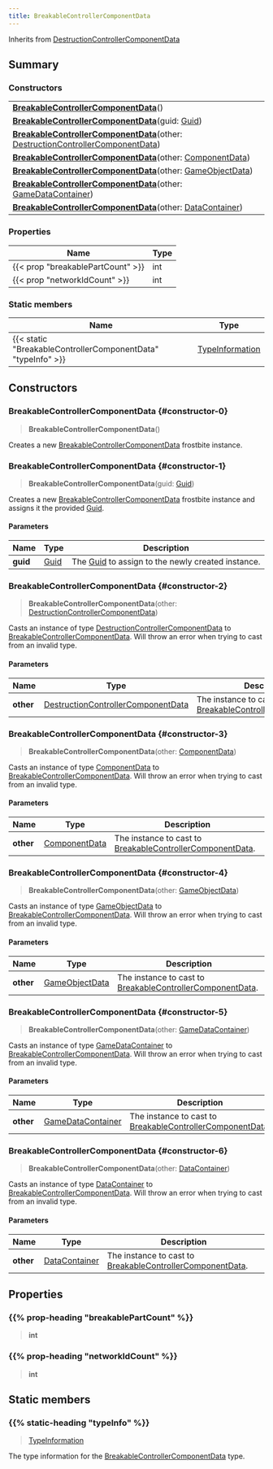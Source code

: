 ```yaml
---
title: BreakableControllerComponentData
---
```


Inherits from 
[DestructionControllerComponentData](/vext/ref/fb/destructioncontrollercomponentdata)

## Summary
### Constructors
| |
| ----------- |
| **[BreakableControllerComponentData](#constructor-0)**() |
| **[BreakableControllerComponentData](#constructor-1)**(guid: [Guid](/vext/ref/shared/class/guid)) |
| **[BreakableControllerComponentData](#constructor-2)**(other: [DestructionControllerComponentData](/vext/ref/fb/destructioncontrollercomponentdata)) |
| **[BreakableControllerComponentData](#constructor-3)**(other: [ComponentData](/vext/ref/fb/componentdata)) |
| **[BreakableControllerComponentData](#constructor-4)**(other: [GameObjectData](/vext/ref/fb/gameobjectdata)) |
| **[BreakableControllerComponentData](#constructor-5)**(other: [GameDataContainer](/vext/ref/fb/gamedatacontainer)) |
| **[BreakableControllerComponentData](#constructor-6)**(other: [DataContainer](/vext/ref/shared/class/datacontainer)) |

### Properties
| Name | Type |
| ---- | ---- |
| {{< prop "breakablePartCount" >}} | int |
| {{< prop "networkIdCount" >}} | int |

### Static members
| Name | Type |
| ---- | ---- |
| {{< static "BreakableControllerComponentData" "typeInfo" >}} | [TypeInformation](/vext/ref/shared/class/typeinformation) |

## Constructors
### BreakableControllerComponentData {#constructor-0}
> **BreakableControllerComponentData**()

Creates a new [BreakableControllerComponentData](/vext/ref/fb/breakablecontrollercomponentdata) frostbite instance.

### BreakableControllerComponentData {#constructor-1}
> **BreakableControllerComponentData**(guid: [Guid](/vext/ref/shared/class/guid))

Creates a new [BreakableControllerComponentData](/vext/ref/fb/breakablecontrollercomponentdata) frostbite instance and assigns it the provided [Guid](/vext/ref/shared/class/guid).

#### Parameters
| Name | Type | Description |
| ---- | ---- | ----------- |
| **guid** | [Guid](/vext/ref/shared/class/guid) | The [Guid](/vext/ref/shared/class/guid) to assign to the newly created instance. |

### BreakableControllerComponentData {#constructor-2}
> **BreakableControllerComponentData**(other: [DestructionControllerComponentData](/vext/ref/fb/destructioncontrollercomponentdata))

Casts an instance of type [DestructionControllerComponentData](/vext/ref/fb/destructioncontrollercomponentdata) to [BreakableControllerComponentData](/vext/ref/fb/breakablecontrollercomponentdata). Will throw an error when trying to cast from an invalid type.

#### Parameters
| Name | Type | Description |
| ---- | ---- | ----------- |
| **other** | [DestructionControllerComponentData](/vext/ref/fb/destructioncontrollercomponentdata) | The instance to cast to [BreakableControllerComponentData](/vext/ref/fb/breakablecontrollercomponentdata). |

### BreakableControllerComponentData {#constructor-3}
> **BreakableControllerComponentData**(other: [ComponentData](/vext/ref/fb/componentdata))

Casts an instance of type [ComponentData](/vext/ref/fb/componentdata) to [BreakableControllerComponentData](/vext/ref/fb/breakablecontrollercomponentdata). Will throw an error when trying to cast from an invalid type.

#### Parameters
| Name | Type | Description |
| ---- | ---- | ----------- |
| **other** | [ComponentData](/vext/ref/fb/componentdata) | The instance to cast to [BreakableControllerComponentData](/vext/ref/fb/breakablecontrollercomponentdata). |

### BreakableControllerComponentData {#constructor-4}
> **BreakableControllerComponentData**(other: [GameObjectData](/vext/ref/fb/gameobjectdata))

Casts an instance of type [GameObjectData](/vext/ref/fb/gameobjectdata) to [BreakableControllerComponentData](/vext/ref/fb/breakablecontrollercomponentdata). Will throw an error when trying to cast from an invalid type.

#### Parameters
| Name | Type | Description |
| ---- | ---- | ----------- |
| **other** | [GameObjectData](/vext/ref/fb/gameobjectdata) | The instance to cast to [BreakableControllerComponentData](/vext/ref/fb/breakablecontrollercomponentdata). |

### BreakableControllerComponentData {#constructor-5}
> **BreakableControllerComponentData**(other: [GameDataContainer](/vext/ref/fb/gamedatacontainer))

Casts an instance of type [GameDataContainer](/vext/ref/fb/gamedatacontainer) to [BreakableControllerComponentData](/vext/ref/fb/breakablecontrollercomponentdata). Will throw an error when trying to cast from an invalid type.

#### Parameters
| Name | Type | Description |
| ---- | ---- | ----------- |
| **other** | [GameDataContainer](/vext/ref/fb/gamedatacontainer) | The instance to cast to [BreakableControllerComponentData](/vext/ref/fb/breakablecontrollercomponentdata). |

### BreakableControllerComponentData {#constructor-6}
> **BreakableControllerComponentData**(other: [DataContainer](/vext/ref/shared/class/datacontainer))

Casts an instance of type [DataContainer](/vext/ref/shared/class/datacontainer) to [BreakableControllerComponentData](/vext/ref/fb/breakablecontrollercomponentdata). Will throw an error when trying to cast from an invalid type.

#### Parameters
| Name | Type | Description |
| ---- | ---- | ----------- |
| **other** | [DataContainer](/vext/ref/shared/class/datacontainer) | The instance to cast to [BreakableControllerComponentData](/vext/ref/fb/breakablecontrollercomponentdata). |

## Properties
### {{% prop-heading "breakablePartCount" %}}
> **int**

### {{% prop-heading "networkIdCount" %}}
> **int**

## Static members
### {{% static-heading "typeInfo" %}}
> [TypeInformation](/vext/ref/shared/class/typeinformation)

The type information for the [BreakableControllerComponentData](/vext/ref/fb/breakablecontrollercomponentdata) type.

